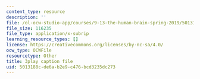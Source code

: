 ```yaml
---
content_type: resource
description: ''
file: /ol-ocw-studio-app/courses/9-13-the-human-brain-spring-2019/5013188cde6ab2e9c476bcd3235dc273_vFZY--lgmHs.srt
file_size: 116235
file_type: application/x-subrip
learning_resource_types: []
license: https://creativecommons.org/licenses/by-nc-sa/4.0/
ocw_type: OCWFile
resourcetype: Other
title: 3play caption file
uid: 5013188c-de6a-b2e9-c476-bcd3235dc273
---
```

